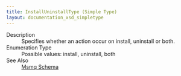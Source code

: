 ```yaml
---
title: InstallUninstallType (Simple Type)
layout: documentation_xsd_simpletype
---
```

<dl>
  <dt>Description</dt>
  <dd>Specifies whether an action occur on install, uninstall or both.</dd>
  <dt>Enumeration Type</dt>
  <dd>Possible values: install, uninstall, both</dd>
  <dt>See Also</dt>
  <dd>
    <a href="../msmq">Msmq Schema</a>
  </dd>
</dl>
